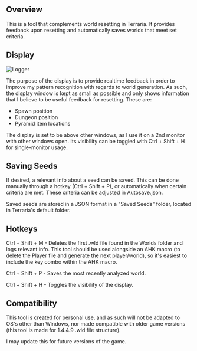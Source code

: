 ## Overview

This is a tool that complements world resetting in Terraria. It provides
feedback upon resetting and automatically saves worlds that meet set criteria.

## Display

![Logger](https://github.com/user-attachments/assets/0ed39fdd-e0eb-42b9-8322-231c8f19521f)

The purpose of the display is to provide realtime feedback in order to improve
my pattern recognition with regards to world generation. As such, the display
window is kept as small as possible and only shows information that I believe to be
useful feedback for resetting. These are:

- Spawn position
- Dungeon position
- Pyramid item locations

The display is set to be above other windows, as I use it on a 2nd monitor with
other windows open. Its visibility can be toggled with Ctrl + Shift + H for
single-monitor usage.

## Saving Seeds

If desired, a relevant info about a seed can be saved. This can be done
manually through a hotkey (Ctrl + Shift + P), or automatically when certain
criteria are met. These criteria can be adjusted in Autosave.json.

Saved seeds are stored in a JSON format in a "Saved Seeds" folder, located in
Terraria's default folder.

## Hotkeys

Ctrl + Shift + M - Deletes the first .wld file found in the Worlds folder and
logs relevant info. This tool should be used alongside an AHK macro (to delete the
Player file and generate the next player/world), so it's easiest to include the
key combo within the AHK macro.

Ctrl + Shift + P - Saves the most recently analyzed world.

Ctrl + Shift + H - Toggles the visibility of the display.

## Compatibility

This tool is created for personal use, and as such will not be adapted to OS's
other than Windows, nor made compatible with older game versions (this tool is
made for 1.4.4.9 .wld file structure).

I may update this for future versions of the game.
